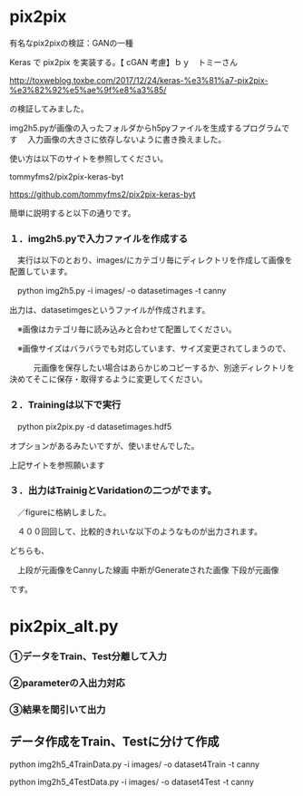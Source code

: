 # pix2pix
有名なpix2pixの検証：GANの一種

Keras で pix2pix を実装する。【 cGAN 考慮】ｂｙ　トミーさん

http://toxweblog.toxbe.com/2017/12/24/keras-%e3%81%a7-pix2pix-%e3%82%92%e5%ae%9f%e8%a3%85/

の検証してみました。

img2h5.pyが画像の入ったフォルダからh5pyファイルを生成するプログラムです
　入力画像の大きさに依存しないように書き換えました。

使い方は以下のサイトを参照してください。

tommyfms2/pix2pix-keras-byt 

https://github.com/tommyfms2/pix2pix-keras-byt

簡単に説明すると以下の通りです。

### １．img2h5.pyで入力ファイルを作成する

　実行は以下のとおり、images/にカテゴリ毎にディレクトリを作成して画像を配置しています。
 
　python img2h5.py -i images/ -o datasetimages -t canny
 
 出力は、datasetimgesというファイルが作成されます。
 
　※画像はカテゴリ毎に読み込みと合わせて配置してください。　
 
　※画像サイズはバラバラでも対応しています、サイズ変更されてしまうので、
 
　　　元画像を保存したい場合はあらかじめコピーするか、別途ディレクトリを決めてそこに保存・取得するように変更してください。

### ２．Trainingは以下で実行

　python pix2pix.py -d datasetimages.hdf5

オプションがあるみたいですが、使いませんでした。

 上記サイトを参照願います
 
 ### ３．出力はTrainigとVaridationの二つがでます。
 
 　／figureに格納しました。
  
 　４００回回して、比較的きれいな以下のようなものが出力されます。

   どちらも、
   
  　上段が元画像をCannyした線画
    中断がGenerateされた画像
    下段が元画像
   
   です。
     
# pix2pix_alt.py

### ①データをTrain、Test分離して入力

### ②parameterの入出力対応

### ③結果を間引いて出力

## データ作成をTrain、Testに分けて作成

python img2h5_4TrainData.py -i images/ -o dataset4Train -t canny 

python img2h5_4TestData.py -i images/ -o dataset4Test -t canny 

